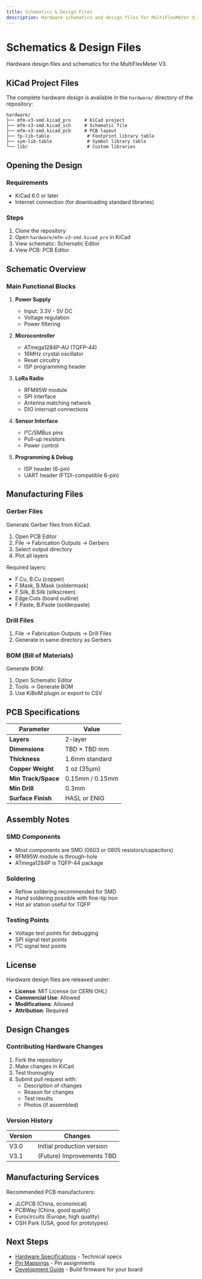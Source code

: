 ```yaml
---
title: Schematics & Design Files
description: Hardware schematics and design files for MultiFlexMeter V3
---
```


# Schematics & Design Files

Hardware design files and schematics for the MultiFlexMeter V3.

## KiCad Project Files

The complete hardware design is available in the `hardware/` directory of the repository:

```
hardware/
├── mfm-v3-smd.kicad_pro     # KiCad project
├── mfm-v3-smd.kicad_sch     # Schematic file
├── mfm-v3-smd.kicad_pcb     # PCB layout
├── fp-lib-table              # Footprint library table
├── sym-lib-table             # Symbol library table
└── lib/                      # Custom libraries
```

## Opening the Design

### Requirements
- KiCad 6.0 or later
- Internet connection (for downloading standard libraries)

### Steps
1. Clone the repository
2. Open `hardware/mfm-v3-smd.kicad_pro` in KiCad
3. View schematic: Schematic Editor
4. View PCB: PCB Editor

## Schematic Overview

### Main Functional Blocks

1. **Power Supply**
   - Input: 3.3V - 5V DC
   - Voltage regulation
   - Power filtering

2. **Microcontroller**
   - ATmega1284P-AU (TQFP-44)
   - 16MHz crystal oscillator
   - Reset circuitry
   - ISP programming header

3. **LoRa Radio**
   - RFM95W module
   - SPI interface
   - Antenna matching network
   - DIO interrupt connections

4. **Sensor Interface**
   - I²C/SMBus pins
   - Pull-up resistors
   - Power control

5. **Programming & Debug**
   - ISP header (6-pin)
   - UART header (FTDI-compatible 6-pin)

## Manufacturing Files

### Gerber Files

Generate Gerber files from KiCad:
1. Open PCB Editor
2. File → Fabrication Outputs → Gerbers
3. Select output directory
4. Plot all layers

Required layers:
- F.Cu, B.Cu (copper)
- F.Mask, B.Mask (soldermask)
- F.Silk, B.Silk (silkscreen)
- Edge.Cuts (board outline)
- F.Paste, B.Paste (solderpaste)

### Drill Files

1. File → Fabrication Outputs → Drill Files
2. Generate in same directory as Gerbers

### BOM (Bill of Materials)

Generate BOM:
1. Open Schematic Editor
2. Tools → Generate BOM
3. Use KiBoM plugin or export to CSV

## PCB Specifications

| Parameter | Value |
|-----------|-------|
| **Layers** | 2-layer |
| **Dimensions** | TBD × TBD mm |
| **Thickness** | 1.6mm standard |
| **Copper Weight** | 1 oz (35µm) |
| **Min Track/Space** | 0.15mm / 0.15mm |
| **Min Drill** | 0.3mm |
| **Surface Finish** | HASL or ENIG |

## Assembly Notes

### SMD Components
- Most components are SMD (0603 or 0805 resistors/capacitors)
- RFM95W module is through-hole
- ATmega1284P is TQFP-44 package

### Soldering
- Reflow soldering recommended for SMD
- Hand soldering possible with fine-tip iron
- Hot air station useful for TQFP

### Testing Points
- Voltage test points for debugging
- SPI signal test points
- I²C signal test points

## License

Hardware design files are released under:
- **License**: MIT License (or CERN OHL)
- **Commercial Use**: Allowed
- **Modifications**: Allowed
- **Attribution**: Required

## Design Changes

### Contributing Hardware Changes

1. Fork the repository
2. Make changes in KiCad
3. Test thoroughly
4. Submit pull request with:
   - Description of changes
   - Reason for changes
   - Test results
   - Photos (if assembled)

### Version History

| Version | Changes |
|---------|---------|
| V3.0 | Initial production version |
| V3.1 | (Future) Improvements TBD |

## Manufacturing Services

Recommended PCB manufacturers:
- JLCPCB (China, economical)
- PCBWay (China, good quality)
- Eurocircuits (Europe, high quality)
- OSH Park (USA, good for prototypes)

## Next Steps

- [Hardware Specifications](/hardware/specifications/) - Technical specs
- [Pin Mappings](/hardware/pinout/) - Pin assignments
- [Development Guide](/development/development-guide/) - Build firmware for your board

